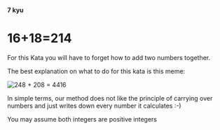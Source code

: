 **7 kyu**
# 16+18=214
For this Kata you will have to forget how to add two numbers together.

The best explanation on what to do for this kata is this meme:

![248 + 208 = 4416](https://i.ibb.co/Y01rMJR/caf.png)

In simple terms, our method does not like the principle of carrying over numbers and just writes down every number it calculates :-)

You may assume both integers are positive integers
